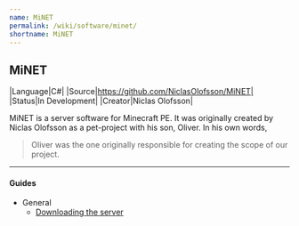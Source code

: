 ```yaml
---
name: MiNET
permalink: /wiki/software/minet/
shortname: MiNET
---
```

## MiNET

|Language|C#|
|Source|https://github.com/NiclasOlofsson/MiNET|
|Status|In Development|
|Creator|Niclas Olofsson|

MiNET is a server software for Minecraft PE. It was originally created by Niclas Olofsson as a pet-project with his son, Oliver.
In his own words, 
> Oliver was the one originally responsible for creating the scope of our project.

---

#### Guides
* General
  * [Downloading the server](guides/downloading-the-server/)
